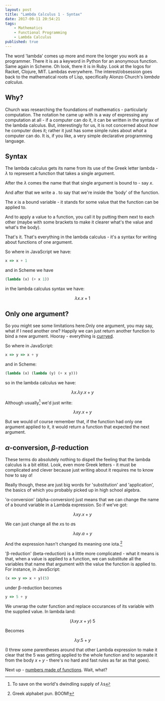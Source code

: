 ```yaml
---
layout: post
title: "Lambda Calculus 1 - Syntax"
date: 2017-09-11 20:54:21
tags:
    - Mathematics
    - Functional Programming
    - Lambda Calculus
published: true
---
```


The word 'lambda' comes up more and more the longer you work as a
programmer. There it is as a keyword in Python for an anonymous function. Same
again in Scheme. Oh look, there it is in Ruby. Look at the logos for Racket,
Clojure, MIT. Lambdas everywhere. The interest/obsession goes back to the
mathematical roots of Lisp, specifically Alonzo Church's _lambda calculus_.

## Why?

Church was researching the foundations of mathematics - particularly
computation. The notation he came up with is a way of expressing any computation
at all - if a computer can do it, it can be written in the syntax of the lambda
calculus. But, interestingly for us, it is not concerned about _how_ he
computer does it; rather it just has some simple rules about _what_ a
computer can do. It is, if you like, a very simple declarative programming
language.

## Syntax

The lambda calculus gets its name from its use of the Greek letter lambda -
$\lambda$ to represent a function that takes a single argument.

After the $\lambda$ comes the name that that single argument is bound to - say $x$.

And after that we write a $.$ to say that we're inside the 'body' of the function.

The $x$ is a bound variable - it stands for some value that the function can be
applied to.

And to apply a value to a function, you call it by putting them next to each
other (maybe with some brackets to make it clearer what's the value and what's
the body).

That's it. That's everything in the lambda calculus - it's a syntax for writing
about functions of one argument.

So where in JavaScript we have:

```javascript
x => x + 1
```

and in Scheme we have

```scheme
(lambda (x) (+ x 1))
```

in the lambda calculus syntax we have:

$$ \lambda x.x + 1 $$

## Only one argument?

So you might see some limitations here.Only one argument, you may say, what
if I need another one? Happily we can just return another function to bind a new
argument. Hooray - everything is [curryed][currying].

So where in JavaScript:

```javascript
x => y => x + y
```

and in Scheme:

```scheme
(lambda (x) (lambda (y) (+ x y)))
```

so in the lambda calculus we have:

$$ \lambda x.\lambda y.x + y $$

Although usually[^1] we'd just write:

$$ \lambda xy.x + y $$

But we would of course remember that, if the function had only one argument
applied to it, it would return a function that expected the next argument.

## $\alpha$-conversion, $\beta$-reduction

These terms do absolutely nothing to dispell the feeling that the lambda
calculus is a bit elitist. Look, even more Greek letters - it must be
complicated and clever because just writing about it requires me to know how to
say $\alpha$!

Really though, these are just big words for 'substitution' and 'application',
the basics of which you probably picked up in high school algebra.

'α-conversion' (alpha-conversion) just means that we can change the name of a
bound variable in a Lambda expression. So if we've got:


$$ \lambda xy.x + y $$


We can just change all the $x$s to $a$s


$$ \lambda ay.a + y $$


And the expression hasn't changed its meaning one iota.[^2]

'β-reduction' (beta-reduction) is a little more complicated - what it means is
that, when a value is applied to a function, we can substitute all the variables
that name that argument with the value the function is applied to. For instance,
in JavaScript:

```javascript
(x => y => x + y)(5)
```

under β-reduction becomes

```javascript
y => 5 + y
```

We unwrap the outer function and replace occurances of its variable with the
supplied value. In lambda land:

$$ (\lambda xy. x + y)\ 5 $$

Becomes

$$ \lambda y. 5 + y $$

(I threw some parentheses around that other Lambda expression to make it clear
that the $5$ was getting applied to the whole function and to separate it from
the body $x + y$ - there's no hard and fast rules as far as that goes).

Next up - [numbers made of functions][lambda-2]. Wait, what?

[^1]: To save on the world's dwindling supply of $\lambda$s
[^2]: Greek alphabet pun. BOOM!

[currying]: /posts/2015/2/19/%28not-quite%29-currying-in-javascript/
[lambda-2]: /posts/2017/9/13/lambda-calculus-2---church-numbers/
